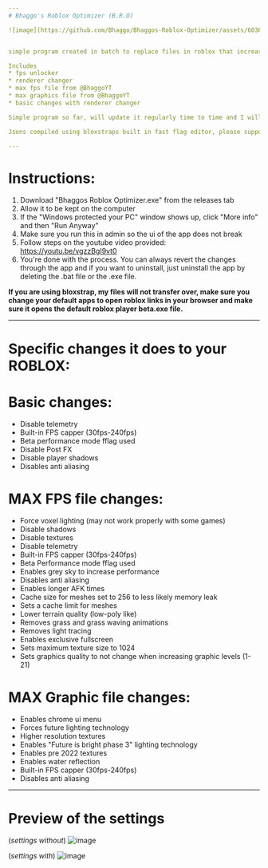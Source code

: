 ```yaml
---
# Bhaggo's Roblox Optimizer (B.R.O)

![image](https://github.com/Bhaggo/Bhaggos-Roblox-Optimizer/assets/60365231/0d2c86ee-fa27-46f1-ab49-b765890b2a88)


simple program created in batch to replace files in roblox that increases fps

Includes
* fps unlocker
* renderer changer
* max fps file from @BhaggoYT
* max graphics file from @BhaggoYT
* basic changes with renderer changer

Simple program so far, will update it regularly time to time and I will also create a complete revamp one day coded in C++ so it can work for mac users and also I would revamp if it gets a lot of downloads or something.

Jsons compiled using bloxstraps built in fast flag editor, please support them :) :https://github.com/pizzaboxer/bloxstrap

---
```


# Instructions:

1. Download "Bhaggos Roblox Optimizer.exe" from the releases tab
2. Allow it to be kept on the computer
3. If the "Windows protected your PC" window shows up, click "More info" and then "Run Anyway"
4. Make sure you run this in admin so the ui of the app does not break
5. Follow steps on the youtube video provided: https://youtu.be/vgzzBgI9vt0
6. You're done with the process. You can always revert the changes through the app and if you want to uninstall, just uninstall the app by deleting the .bat file or the .exe file.

**If you are using bloxstrap, my files will not transfer over, make sure you change your default apps to open roblox links in your browser and make sure it opens the default roblox player beta.exe file.**

---
# Specific changes it does to your ROBLOX:

# Basic changes:
* Disable telemetry
* Built-in FPS capper (30fps-240fps)
* Beta performance mode fflag used
* Disable Post FX
* Disable player shadows
* Disables anti aliasing

# MAX FPS file changes:
* Force voxel lighting (may not work properly with some games)
* Disable shadows
* Disable textures
* Disable telemetry
* Built-in FPS capper (30fps-240fps)
* Beta Performance mode fflag used
* Enables grey sky to increase performance
* Disables anti aliasing
* Enables longer AFK times
* Cache size for meshes set to 256 to less likely memory leak
* Sets a cache limit for meshes
* Lower terrain quality (low-poly like)
* Removes grass and grass waving animations
* Removes light tracing
* Enables exclusive fullscreen
* Sets maximum texture size to 1024
* Sets graphics quality to not change when increasing graphic levels (1-21)

# MAX Graphic file changes:
* Enables chrome ui menu
* Forces future lighting technology
* Higher resolution textures
* Enables "Future is bright phase 3" lighting technology
* Enables pre 2022 textures
* Enables water reflection
* Built-in FPS capper (30fps-240fps)
* Disables anti aliasing
---
# Preview of the settings
(*settings without*) ![image](https://github.com/Bhaggo/Bhaggos-Roblox-Optimizer/assets/60365231/8fd0f296-96ff-44c6-ba77-1feee26681e1)

(*settings with*) ![image](https://github.com/Bhaggo/Bhaggos-Roblox-Optimizer/assets/60365231/1fd3b7b6-893d-40bf-a416-1a1d102a1f40)
